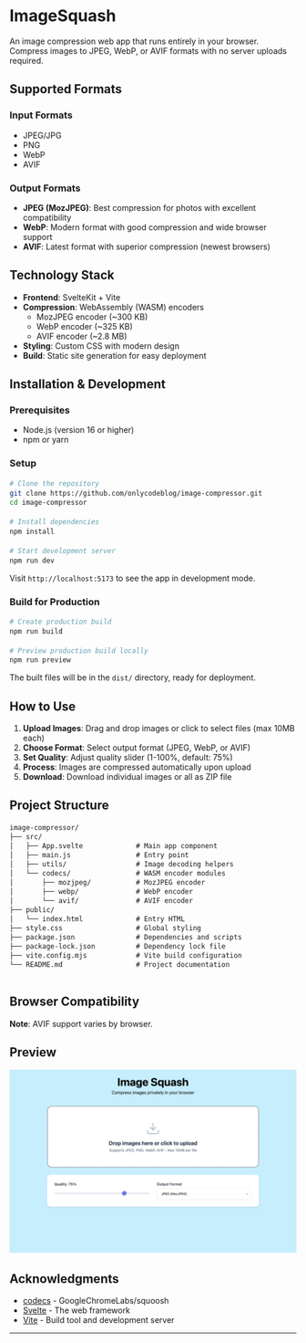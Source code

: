 # ImageSquash

An image compression web app that runs entirely in your browser. Compress images to JPEG, WebP, or AVIF formats with no server uploads required.

## Supported Formats

### Input Formats

- JPEG/JPG
- PNG
- WebP
- AVIF

### Output Formats

- **JPEG (MozJPEG)**: Best compression for photos with excellent compatibility
- **WebP**: Modern format with good compression and wide browser support
- **AVIF**: Latest format with superior compression (newest browsers)

## Technology Stack

- **Frontend**: SvelteKit + Vite
- **Compression**: WebAssembly (WASM) encoders
  - MozJPEG encoder (~300 KB)
  - WebP encoder (~325 KB)
  - AVIF encoder (~2.8 MB)
- **Styling**: Custom CSS with modern design
- **Build**: Static site generation for easy deployment

## Installation & Development

### Prerequisites

- Node.js (version 16 or higher)
- npm or yarn

### Setup

```bash
# Clone the repository
git clone https://github.com/onlycodeblog/image-compressor.git
cd image-compressor

# Install dependencies
npm install

# Start development server
npm run dev
```

Visit `http://localhost:5173` to see the app in development mode.

### Build for Production

```bash
# Create production build
npm run build

# Preview production build locally
npm run preview
```

The built files will be in the `dist/` directory, ready for deployment.

## How to Use

1. **Upload Images**: Drag and drop images or click to select files (max 10MB each)
2. **Choose Format**: Select output format (JPEG, WebP, or AVIF)
3. **Set Quality**: Adjust quality slider (1-100%, default: 75%)
4. **Process**: Images are compressed automatically upon upload
5. **Download**: Download individual images or all as ZIP file

## Project Structure

```
image-compressor/
├── src/
│   ├── App.svelte             # Main app component
│   ├── main.js                # Entry point
│   ├── utils/                 # Image decoding helpers
│   └── codecs/                # WASM encoder modules
│       ├── mozjpeg/           # MozJPEG encoder
│       ├── webp/              # WebP encoder
│       └── avif/              # AVIF encoder
├── public/
│   └── index.html             # Entry HTML
├── style.css                  # Global styling
├── package.json               # Dependencies and scripts
├── package-lock.json          # Dependency lock file
├── vite.config.mjs            # Vite build configuration
└── README.md                  # Project documentation


```

## Browser Compatibility

**Note**: AVIF support varies by browser.

## Preview

![Preview Screenshot](./screenshot.png)

## Acknowledgments

- [codecs](https://github.com/GoogleChromeLabs/squoosh/tree/dev/) - GoogleChromeLabs/squoosh
- [Svelte](https://svelte.dev/) - The web framework
- [Vite](https://vitejs.dev/) - Build tool and development server

---
